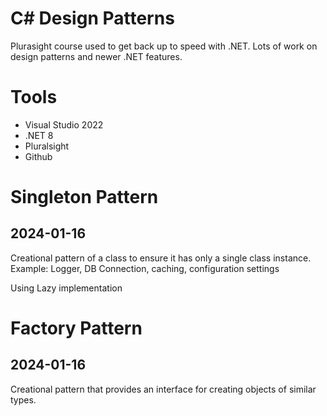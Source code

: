 # C# Design Patterns
Plurasight course used to get back up to speed with .NET.  Lots of work on design patterns and newer .NET features.


# Tools
 - Visual Studio 2022
 - .NET 8
 - Pluralsight
 - Github


# Singleton Pattern
## 2024-01-16

Creational pattern of a class to ensure it has only a single class instance.  Example: Logger, DB Connection, caching, configuration settings

Using Lazy<T> implementation


# Factory Pattern
## 2024-01-16

Creational pattern that provides an interface for creating objects of similar types.



